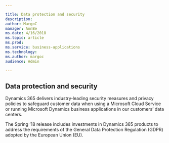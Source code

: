 ```yaml
---

title: Data protection and security
description: 
author: MargoC
manager: AnnBe
ms.date: 4/16/2018
ms.topic: article
ms.prod: 
ms.service: business-applications
ms.technology: 
ms.author: margoc
audience: Admin

---
```

Data protection and security
----------------------------



Dynamics 365 delivers industry‑leading security measures and privacy policies to
safeguard customer data when using a Microsoft Cloud Service or running
Microsoft Dynamics business applications in our customers’ data centers.

The Spring ’18 release includes investments in Dynamics 365 products to address
the requirements of the General Data Protection Regulation (GDPR) adopted by the
European Union (EU).
